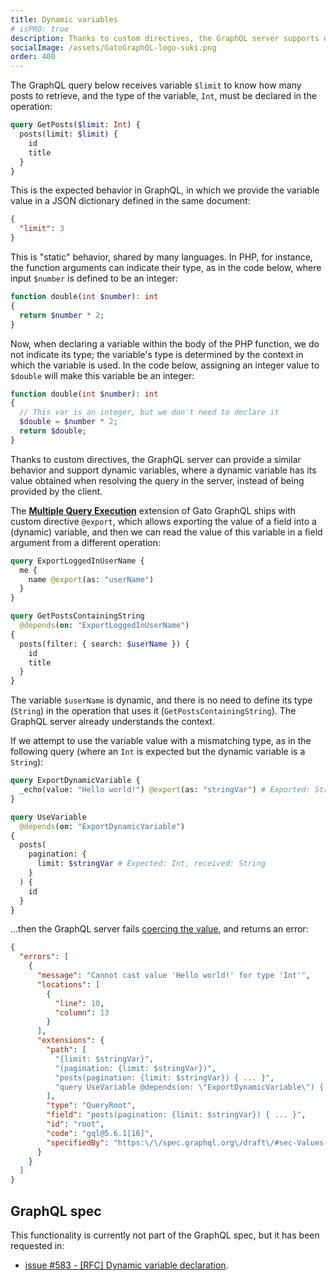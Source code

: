 ```yaml
---
title: Dynamic variables
# isPRO: true
description: Thanks to custom directives, the GraphQL server supports dynamic variables, where a dynamic variable has its value obtained when resolving the query in the server (whereas a static variable has its value provided by the client).
socialImage: /assets/GatoGraphQL-logo-suki.png
order: 400
---
```


The GraphQL query below receives variable `$limit` to know how many posts to retrieve, and the type of the variable, `Int`, must be declared in the operation:

```graphql
query GetPosts($limit: Int) {
  posts(limit: $limit) {
    id
    title
  }
}
```

This is the expected behavior in GraphQL, in which we provide the variable value in a JSON dictionary defined in the same document:

```json
{
  "limit": 3
}
```

This is "static" behavior, shared by many languages. In PHP, for instance, the function arguments can indicate their type, as in the code below, where input `$number` is defined to be an integer:

```php
function double(int $number): int
{
  return $number * 2;
}
```

Now, when declaring a variable within the body of the PHP function, we do not indicate its type; the variable's type is determined by the context in which the variable is used. In the code below, assigning an integer value to `$double` will make this variable be an integer:

```php
function double(int $number): int
{
  // This var is an integer, but we don't need to declare it
  $double = $number * 2;
  return $double;
}
```

Thanks to custom directives, the GraphQL server can provide a similar behavior and support dynamic variables, where a dynamic variable has its value obtained when resolving the query in the server, instead of being provided by the client.

The [**Multiple Query Execution**](../../../extensions/multiple-query-execution/) extension of Gato GraphQL ships with custom directive `@export`, which allows exporting the value of a field into a (dynamic) variable, and then we can read the value of this variable in a field argument from a different operation:

```graphql
query ExportLoggedInUserName {
  me {
    name @export(as: "userName")
  }
}

query GetPostsContainingString
  @depends(on: "ExportLoggedInUserName")
{
  posts(filter: { search: $userName }) {
    id
    title
  }
}
```

The variable `$userName` is dynamic, and there is no need to define its type (`String`) in the operation that uses it (`GetPostsContainingString`). The GraphQL server already understands the context.

If we attempt to use the variable value with a mismatching type, as in the following query (where an `Int` is expected but the dynamic variable is a `String`):

```graphql
query ExportDynamicVariable {
  _echo(value: "Hello world!") @export(as: "stringVar") # Exported: String
}

query UseVariable
  @depends(on: "ExportDynamicVariable")
{
  posts(
    pagination: {
      limit: $stringVar # Expected: Int, received: String
    }
  ) {
    id
  }
}
```

...then the GraphQL server fails [coercing the value](https://spec.graphql.org/draft/#sec-Coercing-Variable-Values), and returns an error:

```json
{
  "errors": [
    {
      "message": "Cannot cast value 'Hello world!' for type 'Int'",
      "locations": [
        {
          "line": 10,
          "column": 13
        }
      ],
      "extensions": {
        "path": [
          "{limit: $stringVar}",
          "(pagination: {limit: $stringVar})",
          "posts(pagination: {limit: $stringVar}) { ... }",
          "query UseVariable @depends(on: \"ExportDynamicVariable\") { ... }"
        ],
        "type": "QueryRoot",
        "field": "posts(pagination: {limit: $stringVar}) { ... }",
        "id": "root",
        "code": "gql@5.6.1[16]",
        "specifiedBy": "https:\/\/spec.graphql.org\/draft\/#sec-Values-of-Correct-Type"
      }
    }
  ]
}
```

## GraphQL spec

This functionality is currently not part of the GraphQL spec, but it has been requested in:

- <a href="https://github.com/graphql/graphql-spec/issues/583" target="_blank">issue #583 - [RFC] Dynamic variable declaration</a>.
